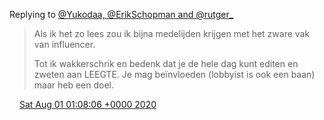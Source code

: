 Replying to [@Yukodaa, @ErikSchopman and @rutger\_](https://twitter.com/NFTyukoda/status/1288953301145399298)

> Als ik het zo lees zou ik bijna medelijden krijgen met het zware vak van influencer\.   
>   
> Tot ik wakkerschrik en bedenk dat je de hele dag kunt editen en zweten aan LEEGTE\. Je mag beïnvloeden \(lobbyist is ook een baan\) maar heb een doel\.

<img src="../../media/tweet.ico" width="12" /> [Sat Aug 01 01:08:06 +0000 2020](https://twitter.com/DromerDenker/status/1289367268233629697)